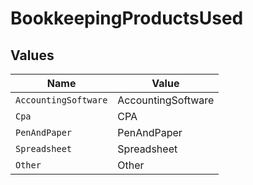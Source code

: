 # BookkeepingProductsUsed


## Values

| Name                 | Value                |
| -------------------- | -------------------- |
| `AccountingSoftware` | AccountingSoftware   |
| `Cpa`                | CPA                  |
| `PenAndPaper`        | PenAndPaper          |
| `Spreadsheet`        | Spreadsheet          |
| `Other`              | Other                |